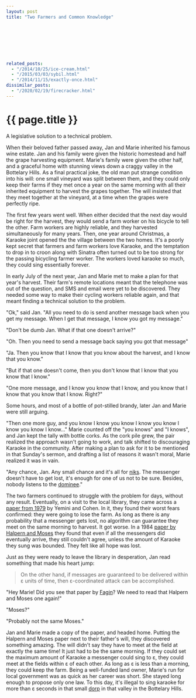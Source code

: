```yaml
---
layout: post
title: "Two Farmers and Common Knowledge"








related_posts:
  - "/2014/10/25/ice-cream.html"
  - "/2015/03/03/sybil.html"
  - "/2014/11/15/exactly-once.html"
dissimilar_posts:
  - "/2020/02/19/firecracker.html"
---
```

{{ page.title }}
================

<p class="meta">A legislative solution to a technical problem.</p>

When their beloved father passed away, Jan and Marie inherited his famous wine estate. Jan and his family were given the historic homestead and half the grape harvesting equipment. Marie's family were given the other half, and a graceful home with stunning views down a craggy valley in the Bottelary Hills. As a final practical joke, the old man put strange condition into his will: one small vineyard was split between them, and they could only keep their farms if they met once a year on the same morning with all their inherited equipment to harvest the grapes together. The will insisted that they meet together at the vineyard, at a time when the grapes were perfectly ripe.

The first few years went well. When either decided that the next day would be right for the harvest, they would send a farm worker on his bicycle to tell the other. Farm workers are highly reliable, and they harvested simultaneously for many years. Then, one year around Christmas, a Karaoke joint opened the the village between the two homes. It's a poorly kept secret that farmers and farm workers love Karaoke, and the temptation to drop in to croon along with Sinatra often turned out to be too strong for the passing bicycling farmer worker. The workers loved karaoke so much, they could sing essentially forever.

In early July of the next year, Jan and Marie met to make a plan for that year's harvest. Their farm's remote locations meant that the telephone was out of the question, and SMS and email were yet to be discovered. They needed some way to make their cycling workers reliable again, and that meant finding a technical solution to the problem.

"Ok," said Jan. "All you need to do is send another message back when you get my message. When I get that message, I know you got my message."

"Don't be dumb Jan. What if that one doesn't arrive?"

"Oh. Then you need to send a message back saying you got that message"

"Ja. Then you know that I know that you know about the harvest, and I know that you know."

"But if that one doesn't come, then you don't know that I know that you know that I know."

"One more message, and I know you know that I know, and you know that I know that you know that I know. Right?"

Some hours, and most of a bottle of pot-stilled brandy, later Jan and Marie were still arguing.

"Then one more guy, and you know I know you know I know you know I know you know I know..." Marie counted off the "you knows" and "I knows", and Jan kept the tally with bottle corks. As the cork pile grew, the pair realized the approach wasn't going to work, and talk shifted to discouraging Karaoke in the community. After making a plan to ask for it to be mentioned in that Sunday's sermon, and drafting a list of reasons it wasn't moral, Marie realized it was in vain.

"Any chance, Jan. Any small chance and it's all for [niks](http://en.wiktionary.org/wiki/niks#Afrikaans). The messenger doesn't have to get lost, it's enough for one of us not to be sure. Besides, nobody listens to the [dominee](http://en.wiktionary.org/wiki/dominee#Afrikaans)."

The two farmers continued to struggle with the problem for days, without any result. Eventually, on a visit to the local library, they came across a [paper from 1979](http://65.54.113.26/Publication/3768450/some-issues-in-distributed-processes-communication) by Yemini and Cohen. In it, they found their worst fears confirmed: they were going to lose the farm. As long as there is any probability that a messenger gets lost, no algorithm can guarantee they meet on the same morning to harvest. It got worse. In a 1984 [paper by Halpern and Moses](https://www.cs.cornell.edu/home/halpern/papers/common_knowledge.pdf) they found that even if all the messengers did eventually arrive, they still couldn't agree, unless the amount of Karaoke they sung was bounded. They felt like all hope was lost.

Just as they were ready to leave the library in desperation, Jan read something that made his heart jump:

> On the other hand, if messages are guaranteed to be delivered within ε units of time, then ε-coordinated attack can be accomplished.

"Hey Marie! Did you see that paper by [Fagin](http://researcher.watson.ibm.com/researcher/files/us-fagin/apal99.pdf)? We need to read that Halpern and Moses one again!"

"Moses?"

"Probably not the same Moses."

Jan and Marie made a copy of the paper, and headed home. Putting the Halpern and Moses paper next to their father's will, they discovered something amazing. The will didn't say they have to meet at the field at exactly the same time! It just had to be the same morning. If they could set the maximum amount of Karaoke a messenger could sing to ε, they could meet at the fields within ε of each other. As long as ε is less than a morning, they could keep the farm. Being a well-funded land owner, Marie's run for local government was as quick as her career was short. She stayed long enough to propose only one law. To this day, it's illegal to sing karaoke for more than ε seconds in that small [dorp](http://en.wiktionary.org/wiki/dorp#English) in that valley in the Bottelary Hills.